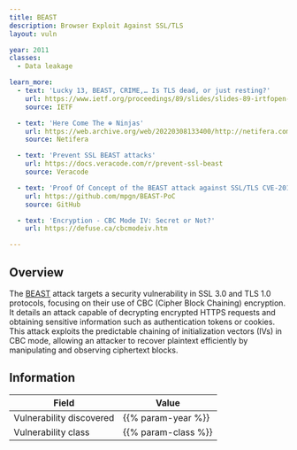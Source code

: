 ```yaml
---
title: BEAST
description: Browser Exploit Against SSL/TLS
layout: vuln

year: 2011
classes:
  - Data leakage

learn_more:
  - text: 'Lucky 13, BEAST, CRIME,… Is TLS dead, or just resting?'
    url: https://www.ietf.org/proceedings/89/slides/slides-89-irtfopen-1.pdf
    source: IETF

  - text: 'Here Come The ⊕ Ninjas'
    url: https://web.archive.org/web/20220308133400/http://netifera.com/research/beast/beast_DRAFT_0621.pdf
    source: Netifera

  - text: 'Prevent SSL BEAST attacks'
    url: https://docs.veracode.com/r/prevent-ssl-beast
    source: Veracode

  - text: 'Proof Of Concept of the BEAST attack against SSL/TLS CVE-2011-3389'
    url: https://github.com/mpgn/BEAST-PoC
    source: GitHub

  - text: 'Encryption - CBC Mode IV: Secret or Not?'
    url: https://defuse.ca/cbcmodeiv.htm

---
```


## Overview

The [BEAST] attack targets a security vulnerability in SSL 3.0 and TLS 1.0 protocols, focusing on their use of CBC (Cipher Block Chaining) encryption. It details an attack capable of decrypting encrypted HTTPS requests and obtaining sensitive information such as authentication tokens or cookies. This attack exploits the predictable chaining of initialization vectors (IVs) in CBC mode, allowing an attacker to recover plaintext efficiently by manipulating and observing ciphertext blocks.

## Information

| Field                    | Value               |
|--------------------------|---------------------|
| Vulnerability discovered | {{% param-year %}}  |
| Vulnerability class      | {{% param-class %}} |

[BEAST]: https://en.wikipedia.org/wiki/Transport_Layer_Security#BEAST_attack
